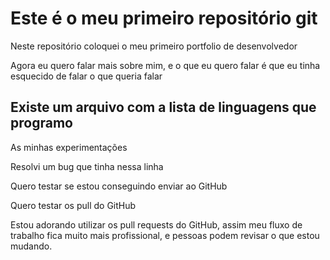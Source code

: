# Este é o meu primeiro repositório git

Neste repositório coloquei o meu primeiro portfolio de desenvolvedor

Agora eu quero falar mais sobre mim, e o que eu quero falar é que eu tinha esquecido de falar o que queria falar


## Existe um arquivo com a lista de linguagens que programo

As minhas experimentações

Resolvi um bug que tinha nessa linha

Quero testar se estou conseguindo enviar ao GitHub

Quero testar os pull do GitHub

Estou adorando utilizar os pull requests do GitHub, assim meu fluxo de trabalho fica muito mais profissional, e pessoas podem revisar o que estou mudando.
